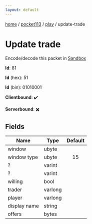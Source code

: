 ```yaml
---
layout: default
---
```


[home](/)  /  [pocket113](/protocol/pocket113)  /  [play](/protocol/pocket113/play)  /  update-trade

# Update trade

Encode/decode this packet in [Sandbox](../../../sandbox/pocket113#play.update_trade)

**Id**: 81

**Id** (hex): 51

**Id** (bin): 01010001

**Clientbound**: ✔️

**Serverbound**: ✖️

## Fields

Name | Type | Default
---|---|:---:
window | ubyte | 
window type | ubyte | 15
? | varint | 
? | varint | 
willing | bool | 
trader | varlong | 
player | varlong | 
display name | string | 
offers | bytes |
